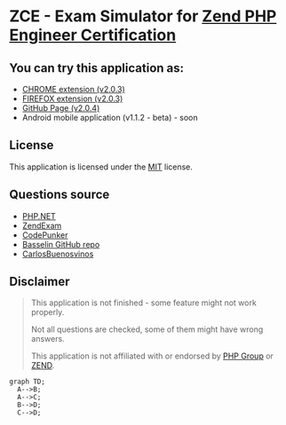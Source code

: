 # ZCE - Exam Simulator for [Zend PHP Engineer Certification](https://www.zend.com/en/services/certification/php-certification)

## You can try this application as: 

* [CHROME extension (v2.0.3)](https://chrome.google.com/webstore/detail/php-zend-certification-exam/kdjolhghoglghipajmbmlmldbpncimge)
* [FIREFOX extension (v2.0.3)](https://addons.mozilla.org/ro/firefox/addon/php-zend-certification-exam/)
* [GitHub Page (v2.0.4)](https://alceanicu.github.io/zce/)
* Android mobile application (v1.1.2 - beta) - soon

## License

This application is licensed under the [MIT](http://opensource.org/licenses/MIT) license.

## Questions source

* [PHP.NET](http://php.net/manual/en)
* [ZendExam](http://www.zendexam.com)
* [CodePunker](https://www.codepunker.com/learn/quizzes)
* [Basselin GitHub repo](https://github.com/basselin/php-certification-training)
* [CarlosBuenosvinos](https://fr.slideshare.net/carlosbuenosvinos/zend-php-53-demo-certification-test)

## Disclaimer

> This application is not finished - some feature might not work properly.
>
> Not all questions are checked, some of them might have wrong answers.
>
> This application is not affiliated with or endorsed by [PHP Group](https://www.php.net/) or [ZEND](https://www.zend.com/en).



```mermaid
graph TD;
  A-->B;
  A-->C;
  B-->D;
  C-->D;
```

